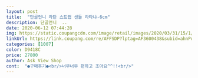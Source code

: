 ```yaml
---
layout: post 
title:  "단골언니 라탄 스트랩 샌들 라타냐-6cm" 
description: 단골언니  ..
date: 2020-06-12 07:44:28 
img: https://static.coupangcdn.com/image/retail/images/2020/03/31/15/1/ac984b65-0c97-4524-974e-cc1016397370.jpg 
linkUrl: https://link.coupang.com/re/AFFSDP?lptag=AF3600438&subid=ahnPublicAsk&pageKey=1415064155&itemId=2451798168&vendorItemId=70445438607&traceid=V0-113-e21f3c565dbacd49 
categories: [1007] 
color: D9418C 
price: 27800 
author: Ask View Shop 
cont:  "●구매후기●<br/>너무너무 편하고 조아요^^!!<br/>" 
---
```

